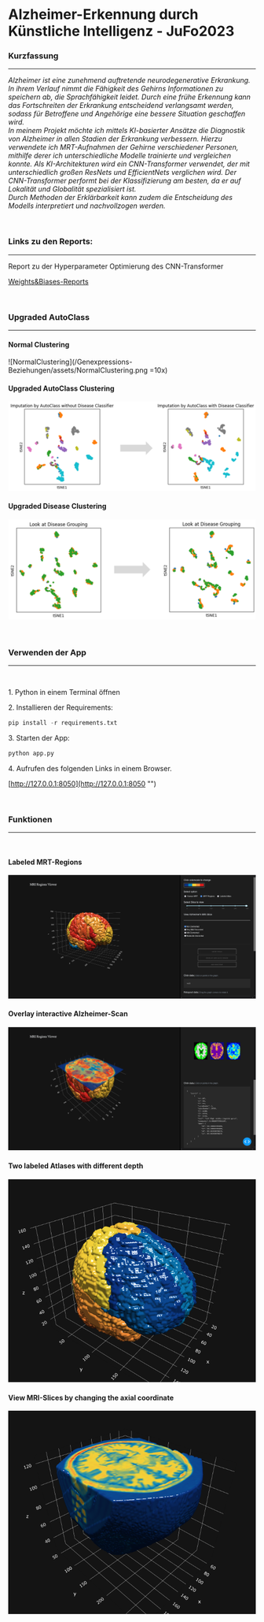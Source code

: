 # <b>Alzheimer-Erkennung durch Künstliche Intelligenz</b> - JuFo2023

<h3>Kurzfassung</h3>
<hr>

<span><em>
Alzheimer ist eine zunehmend auftretende neurodegenerative Erkrankung. In ihrem Verlauf nimmt die Fähigkeit des Gehirns Informationen zu speichern ab, die Sprachfähigkeit leidet. Durch eine frühe Erkennung kann das Fortschreiten der Erkrankung entscheidend verlangsamt werden, sodass für Betroffene und Angehörige eine bessere Situation geschaffen wird.<br>
In meinem Projekt möchte ich mittels KI-basierter Ansätze die Diagnostik von Alzheimer in allen Stadien der Erkrankung verbessern. Hierzu verwendete ich MRT-Aufnahmen der Gehirne verschiedener Personen, mithilfe derer ich unterschiedliche Modelle trainierte und vergleichen konnte. Als KI-Architekturen wird ein CNN-Transformer verwendet, der mit unterschiedlich großen ResNets und EfficientNets verglichen wird. Der CNN-Transformer performt bei der Klassifizierung am besten, da er auf Lokalität und Globalität spezialisiert ist. <br>
Durch Methoden der Erklärbarkeit kann zudem die Entscheidung des Modells interpretiert und nachvollzogen werden. </em></span>


<br>
<h3>Links zu den Reports:</h3>
<hr>
Report zu der Hyperparameter Optimierung des CNN-Transformer
<br>

[Weights&Biases-Reports](https://api.wandb.ai/links/nbennewiz/j8svnd3w "")
<br>

<br>
<h3>Upgraded AutoClass</h3>
<hr>

<span><em>
</em></span>


<h4>Normal Clustering</h4>

![NormalClustering](/Genexpressions-Beziehungen/assets/NormalClustering.png =10x)
<h4>Upgraded AutoClass Clustering</h4>

![UpgradedAutoClassClustering](/Genexpressions-Beziehungen/assets/AutoClass_comparision.png)
<h4>Upgraded Disease Clustering</h4>

![UpgradedAutoClassClustering](/Genexpressions-Beziehungen/assets/AutoClass_DC_comparision.png)
<br>

<br>
<h3>Verwenden der App</h3>
<hr>
<br>
<p>1. Python in einem Terminal öffnen</p>
<p>2. Installieren der Requirements:</p>

```python
pip install -r requirements.txt
```

<p>3. Starten der App:</p>

```python
python app.py
```

<p>4. Aufrufen des folgenden Links in einem Browser.</p>

[http://127.0.0.1:8050](http://127.0.0.1:8050 "") 

<br>
<h3>Funktionen</h3>
<hr>
<br>
<h4>Labeled MRT-Regions</h4>

![MRT-Regions](/MRI-Regions-Viewer/assets/ScreenshotMRT-Regions.png)
<h4>Overlay interactive Alzheimer-Scan</h4>

![MRT-Regions](/MRI-Regions-Viewer/assets/ScreenshotHeatmap.png)
<h4>Two labeled Atlases with different depth</h4>

![MRT-Regions](/MRI-Regions-Viewer/assets/ScreenshotLabeledAtlas.png)
<h4>View MRI-Slices by changing the axial coordinate</h4>

![MRT-Regions](/MRI-Regions-Viewer/assets/ScreenshotHumanMRT.png)
